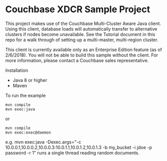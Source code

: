 # Couchbase XDCR Sample Project

This project makes use of the Couchbase Multi-Cluster Aware Java client.  Using this client,
database loads will automatically transfer to alternative clusters if nodes become unavailable.  See
the Tutorial document in this repo for a walk through of setting up a multi-master, multi-region
cluster.

This client is currently available only as an Enterprise Edition feature (as of 2/6/2018).  You
will not be able to build this sample without the client.  For more information, please contact
a Couchbase sales representative.

Installation
* Java 8 or higher
* Maven

To run the example

    mvn compile
    mvn exec:java
or

    mvn compile
    mvn exec:exec@daemon

e.g. mvn exec:java -Dexec.args="-c 10.0.0.1,10.0.0.2,10.0.0.3:10.0.1.1,10.0.1.2,10.0.1.3 -b my_bucket -i jdoe -p password -r 1" runs a single thread reading random documents.
      
       
